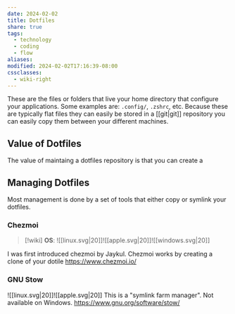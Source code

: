 ```yaml
---
date: 2024-02-02
title: Dotfiles
share: true
tags:
  - technology
  - coding
  - flow
aliases: 
modified: 2024-02-02T17:16:39-08:00
cssclasses:
  - wiki-right
---
```


These are the files or folders that live your home directory that configure your applications. Some examples are: `.config/`, `.zshrc`, etc.
Because these are typically flat files they can easily be stored in a [[git|git]] repository you can easily copy them between your different machines.
## Value of Dotfiles
The value of maintaing a dotfiles repository is that you can create a 
## Managing Dotfiles
Most management is done by a set of tools that either copy or symlink your dotfiles.
### Chezmoi
> [!wiki]
> **OS**: ![[linux.svg|20]]![[apple.svg|20]]![[windows.svg|20]] 

I was first introduced chezmoi by Jaykul. Chezmoi works by creating a clone of your dotile
https://www.chezmoi.io/
### GNU Stow
![[linux.svg|20]]![[apple.svg|20]]
This is a "symlink farm manager". Not available on Windows.
https://www.gnu.org/software/stow/